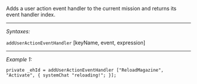Adds a user action event handler to the current mission and returns its event handler index.


---
*Syntaxes:*

`addUserActionEventHandler`  [keyName, event, expression]

---
*Example 1:*

```sqf
private _ehId = addUserActionEventHandler ["ReloadMagazine", "Activate", { systemChat "reloading!"; }];
```